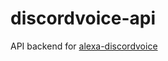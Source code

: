 # discordvoice-api
API backend for [alexa-discordvoice](https://github.com/timTam97/alexa-discordvoice)
